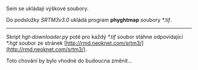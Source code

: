 Sem se ukládají výškové soubory.

Do podsložky *SRTM3v3.0* ukládá program **phyghtmap** soubory *\*.tif*.

---

Skript *hgt-downloader.py* poté pro každý *\*.tif* soubor stáhne odpovídající *\*.hgt* soubor ze stránek [http://rmd.neoknet.com/srtm3/](http://rmd.neoknet.com/srtm3/).


Toto chování by bylo vhodné do budoucna změnit...